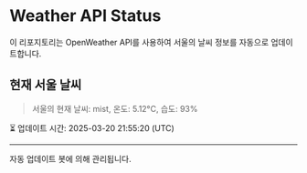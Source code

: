 
# Weather API Status

이 리포지토리는 OpenWeather API를 사용하여 서울의 날씨 정보를 자동으로 업데이트합니다.

## 현재 서울 날씨
> 서울의 현재 날씨: mist, 온도: 5.12°C, 습도: 93%

⏳ 업데이트 시간: 2025-03-20 21:55:20 (UTC)

---
자동 업데이트 봇에 의해 관리됩니다.
